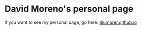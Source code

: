 # David Moreno's personal page

If you want to see my personal page, go here: [dlumbrer.github.io](https://dlumbrer.github.io)